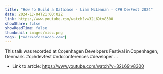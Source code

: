 ```yaml
---
title: "How to Build a Database - Liam McLennan - CPH DevFest 2024"
date: 2024-12-04T21:00:02Z
link: https://www.youtube.com/watch?v=32L69tv8300
showShare: false
showReadTime: false
thumbnail: images/misc.png
tags: ["ndcconferences.com"]
---
```

This talk was recorded at Copenhagen Developers Festival in Copenhagen, Denmark. #cphdevfest #ndcconferences #developer ...

- Link to article: https://www.youtube.com/watch?v=32L69tv8300